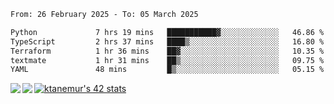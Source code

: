 <!--START_SECTION:waka-->

```txt
From: 26 February 2025 - To: 05 March 2025

Python             7 hrs 19 mins   ███████████▓░░░░░░░░░░░░░   46.86 %
TypeScript         2 hrs 37 mins   ████▒░░░░░░░░░░░░░░░░░░░░   16.80 %
Terraform          1 hr 36 mins    ██▓░░░░░░░░░░░░░░░░░░░░░░   10.35 %
textmate           1 hr 31 mins    ██▒░░░░░░░░░░░░░░░░░░░░░░   09.75 %
YAML               48 mins         █▒░░░░░░░░░░░░░░░░░░░░░░░   05.15 %
```

<!--END_SECTION:waka-->
<a href="https://github.com/anuraghazra/github-readme-stats">
  <img align="left" src="https://github-readme-stats.vercel.app/api?username=Tanesan&count_private=true&show_icons=true" />
<img align="left" src="https://github-readme-stats.vercel.app/api/top-langs/?username=Tanesan" />
</a>

[![ktanemur's 42 stats](https://badge42.vercel.app/api/v2/cl1wslf6s002109l771rng2w8/stats?cursusId=21&coalitionId=62)](https://github.com/JaeSeoKim/badge42)
